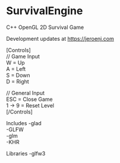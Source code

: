 # SurvivalEngine
C++ OpenGL 2D Survival Game

Development updates at https://jeroenj.com

[Controls]<br>
// Game Input<br>
W = Up<br>
A = Left<br>
S = Down<br>
D = Right<br>

// General Input<br>
ESC = Close Game<br>
1 -> 9 = Reset Level<br>
[/Controls]<br>

Includes
-glad<br>
-GLFW<br>
-glm<br>
-KHR<br>

Libraries
-glfw3
